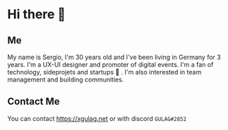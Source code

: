 # Hi there 👋
## Me
My name is Sergio, I'm 30 years old and I've been living in Germany for 3 years. I'm a UX-UI designer and promoter of digital events. I'm a fan of technology, sideprojets and startups 🚀 . I'm also interested in team management and building communities.
## Contact Me
You can contact https://xgulag.net or with discord `GULAG#2852`
